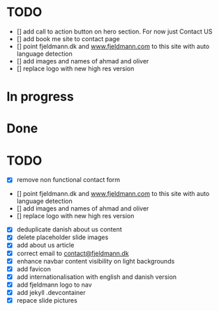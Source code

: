 # TODO
- [] add call to action button on hero section. For now just Contact US 
- [] add book me site to contact page
- [] point fjeldmann.dk and www.fjeldmann.com to this site with auto language detection
- [] add images and names of ahmad and oliver
- [] replace logo with new high res version

# In progress


# Done
# TODO
- [x] remove non functional contact form 
- [] point fjeldmann.dk and www.fjeldmann.com to this site with auto language detection
- [] add images and names of ahmad and oliver
- [] replace logo with new high res version 
- [x] deduplicate danish about us content
- [x] delete placeholder slide images
- [x] add about us article
- [x] correct email to contact@fjeldmann.dk
- [x] enhance navbar content visibility on light backgrounds
- [x] add favicon
- [x] add internationalisation with english and danish version
- [x] add fjeldmann logo to nav
- [x] add jekyll .devcontainer 
- [x] repace slide pictures  